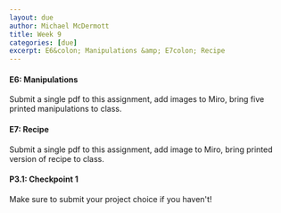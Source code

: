 ```yaml
---
layout: due
author: Michael McDermott
title: Week 9
categories: [due]
excerpt: E6&colon; Manipulations &amp; E7colon; Recipe
---
```

#### E6: Manipulations
Submit a single pdf to this assignment, add images to Miro, bring five printed manipulations to class.

#### E7: Recipe
Submit a single pdf to this assignment, add image to Miro, bring printed version of recipe to class.

#### P3.1: Checkpoint 1
Make sure to submit your project choice if you haven't!
